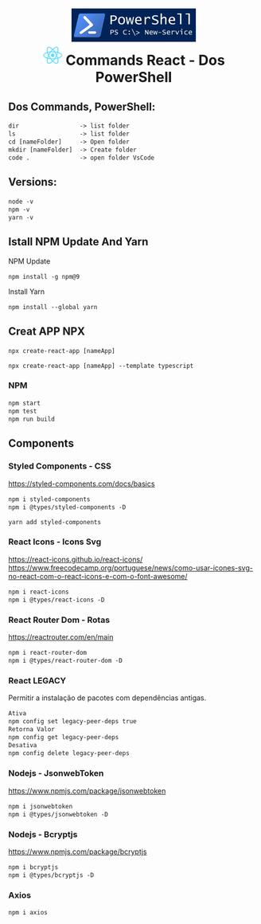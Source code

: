 
<div align="center">
    <h1>
    <img src="./src/img/powershell.jpg" width="250px"/>
    <br>
     <img src="./src/img/logo192.png" width="40x"/> Commands React - Dos PowerShell
    </h1>
</div>

## Dos Commands, PowerShell:
```npm
dir                 -> list folder
ls                  -> list folder
cd [nameFolder]     -> Open folder
mkdir [nameFolder]  -> Create folder
code .              -> open folder VsCode
```

## Versions:
```npm
node -v
npm -v
yarn -v
```

## Istall NPM Update And Yarn
NPM Update 
```npm
npm install -g npm@9
```
Install Yarn
```npm
npm install --global yarn
```

## Creat APP NPX
```npm
npx create-react-app [nameApp]
```
```npm
npx create-react-app [nameApp] --template typescript
```

### NPM 
```npm
npm start
npm test
npm run build
```

## Components
### Styled Components - CSS
https://styled-components.com/docs/basics
```npm
npm i styled-components
npm i @types/styled-components -D
```
```npm
yarn add styled-components
```

### React Icons - Icons Svg
https://react-icons.github.io/react-icons/
https://www.freecodecamp.org/portuguese/news/como-usar-icones-svg-no-react-com-o-react-icons-e-com-o-font-awesome/
```npm
npm i react-icons 
npm i @types/react-icons -D
```
### React Router Dom - Rotas
https://reactrouter.com/en/main
```npm
npm i react-router-dom
npm i @types/react-router-dom -D
```

### React LEGACY
Permitir a instalação de pacotes com dependências antigas. 
```npm
Ativa
npm config set legacy-peer-deps true
Retorna Valor
npm config get legacy-peer-deps
Desativa
npm config delete legacy-peer-deps
```

### Nodejs - JsonwebToken
https://www.npmjs.com/package/jsonwebtoken
```npm
npm i jsonwebtoken
npm i @types/jsonwebtoken -D
```

### Nodejs -  Bcryptjs
https://www.npmjs.com/package/bcryptjs
```npm
npm i bcryptjs
npm i @types/bcryptjs -D
```


### Axios
```npm
npm i axios
```


